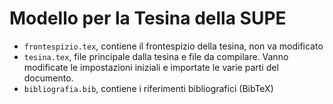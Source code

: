# Modello per la Tesina della SUPE


- `frontespizio.tex`, contiene il frontespizio della tesina, non va modificato
- `tesina.tex`, file principale dalla tesina e file da compilare. Vanno modificate le impostazioni iniziali e importate le varie parti del documento.
- `bibliografia.bib`, contiene i riferimenti bibliografici (BibTeX)

